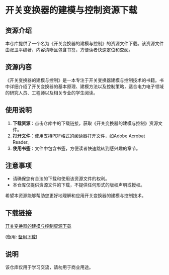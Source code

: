 # 开关变换器的建模与控制资源下载

## 资源介绍

本仓库提供了一个名为《开关变换器的建模与控制》的资源文件下载。该资源文件由张卫平编著，内容清晰且包含书签，方便读者快速定位和查阅。

## 资源内容

《开关变换器的建模与控制》是一本专注于开关变换器建模与控制技术的书籍。书中详细介绍了开关变换器的基本原理、建模方法以及控制策略，适合电力电子领域的研究人员、工程师以及相关专业的学生阅读。

## 使用说明

1. **下载资源**：点击仓库中的下载链接，获取《开关变换器的建模与控制》资源文件。
2. **打开文件**：使用支持PDF格式的阅读器打开文件，如Adobe Acrobat Reader。
3. **使用书签**：文件中包含书签，方便读者快速跳转到感兴趣的章节。

## 注意事项

- 请确保您有合法的下载和使用该资源文件的权利。
- 本仓库仅提供资源文件的下载，不提供任何形式的版权声明或授权。

希望本资源能够帮助您更好地理解和应用开关变换器的建模与控制技术。

## 下载链接
[开关变换器的建模与控制资源下载](https://pan.quark.cn/s/255ffe6da922) 

(备用: [备用下载](https://pan.baidu.com/s/1W_kx8YCQGO2Zd-vRXyN2zQ?pwd=1234))

## 说明

该仓库仅用于学习交流，请勿用于商业用途。
